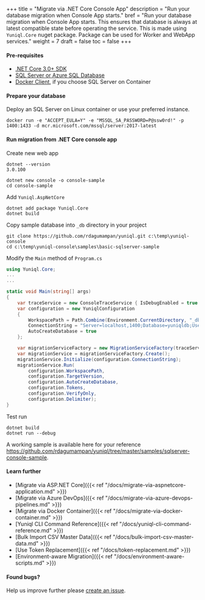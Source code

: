 +++
title = "Migrate via .NET Core Console App"
description = "Run your database migration when Console App starts."
bref = "Run your database migration when Console App starts. This ensures that database is always at latest compatible state before operating the service. This is made using `Yuniql.Core` nuget package. Package can be used for Worker and WebApp services."
weight = 7
draft = false
toc = false
+++

#### Pre-requisites
- [.NET Core 3.0+ SDK](https://dotnet.microsoft.com/download/dotnet-core/3.0)
- [SQL Server or Azure SQL Database](https://www.microsoft.com/en-us/sql-server/sql-server-downloads)
- [Docker Client](https://www.docker.com/products/docker-desktop), if you choose SQL Server on Container

#### Prepare your database

Deploy an SQL Server on Linux container or use your preferred instance.

```shell
docker run -e "ACCEPT_EULA=Y" -e "MSSQL_SA_PASSWORD=P@ssw0rd!" -p 1400:1433 -d mcr.microsoft.com/mssql/server:2017-latest
```

#### Run migration from .NET Core console app

Create new web app

```shell
dotnet --version
3.0.100

dotnet new console -o console-sample
cd console-sample
```

Add `Yuniql.AspNetCore`

```shell
dotnet add package Yuniql.Core
dotnet build
```

Copy sample database into `_db` directory in your project

```shell
git clone https://github.com/rdagumampan/yuniql.git c:\temp\yuniql-console
cd c:\temp\yuniql-console\samples\basic-sqlserver-sample
```
	
Modify the `Main` method of `Program.cs`
	
```csharp
using Yuniql.Core;
...
...

static void Main(string[] args)
{
	var traceService = new ConsoleTraceService { IsDebugEnabled = true };
	var configuration = new YuniqlConfiguration
	{
		WorkspacePath = Path.Combine(Environment.CurrentDirectory, "_db"),
		ConnectionString = "Server=localhost,1400;Database=yuniqldb;User Id=SA;Password=P@ssw0rd!",
		AutoCreateDatabase = true
	};

	var migrationServiceFactory = new MigrationServiceFactory(traceService);
	var migrationService = migrationServiceFactory.Create();
	migrationService.Initialize(configuration.ConnectionString);
	migrationService.Run(
		configuration.WorkspacePath,
		configuration.TargetVersion,
		configuration.AutoCreateDatabase,
		configuration.Tokens,
		configuration.VerifyOnly,
		configuration.Delimiter);
}
```

Test run

```shell
dotnet build
dotnet run --debug
```

A working sample is available here for your reference https://github.com/rdagumampan/yuniql/tree/master/samples/sqlserver-console-sample.

#### Learn further

* [Migrate via ASP.NET Core]({{< ref "/docs/migrate-via-aspnetcore-application.md" >}})
* [Migrate via Azure DevOps]({{< ref "/docs/migrate-via-azure-devops-pipelines.md" >}})
* [Migrate via Docker Container]({{< ref "/docs/migrate-via-docker-container.md" >}})
* [Yuniql CLI Command Reference]({{< ref "/docs/yuniql-cli-command-reference.md" >}})
* [Bulk Import CSV Master Data]({{< ref "/docs/bulk-import-csv-master-data.md" >}})
* [Use Token Replacement]({{< ref "/docs/token-replacement.md" >}})
* [Environment-aware Migration]({{< ref "/docs/environment-aware-scripts.md" >}})

#### Found bugs?

Help us improve further please [create an issue](https://github.com/rdagumampan/yuniql/issues/new).